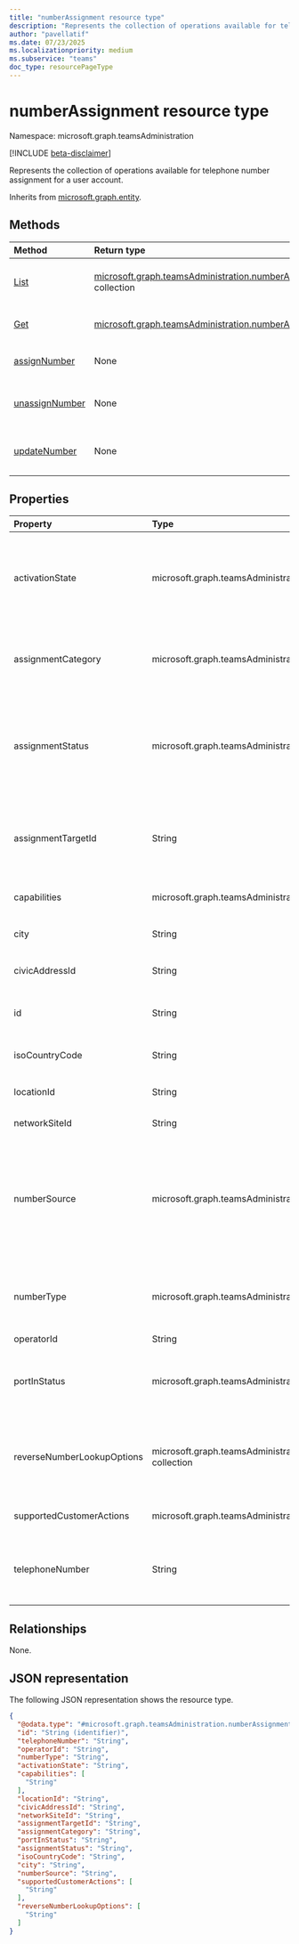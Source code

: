 ```yaml
---
title: "numberAssignment resource type"
description: "Represents the collection of operations available for telephone number assignment for a user account."
author: "pavellatif"
ms.date: 07/23/2025
ms.localizationpriority: medium
ms.subservice: "teams"
doc_type: resourcePageType
---
```


# numberAssignment resource type

Namespace: microsoft.graph.teamsAdministration

[!INCLUDE [beta-disclaimer](../../includes/beta-disclaimer.md)]

Represents the collection of operations available for telephone number assignment for a user account.

Inherits from [microsoft.graph.entity](../resources/entity.md).

## Methods

|Method|Return type|Description|
|:---|:---|:---|
|[List](../api/teamsadministration-telephonenumbermanagementroot-list-numberassignments.md)|[microsoft.graph.teamsAdministration.numberAssignment](../resources/teamsadministration-numberassignment.md) collection|Get a list of the numberAssignment objects and their properties.|
|[Get](../api/teamsadministration-numberassignment-get.md)|[microsoft.graph.teamsAdministration.numberAssignment](../resources/teamsadministration-numberassignment.md)|Get details for a list of telephone numbers.|
|[assignNumber](../api/teamsadministration-numberassignment-assignnumber.md)|None|Assign a telephone number to a user account.|
|[unassignNumber](../api/teamsadministration-numberassignment-unassignnumber.md)|None|Unassign a telephone number from a user or resource account.|
|[updateNumber](../api/teamsadministration-numberassignment-updatenumber.md)|None|Update an existing telephone number with optional details.|

## Properties

|Property|Type|Description|
|:---|:---|:---|
|activationState|microsoft.graph.teamsAdministration.activationState|The activation state of the telephone number. The possible values are: `activated`, `assignmentPending`, `assignmentFailed`, `updatePending`, `updateFailed`, `unknownFutureValue`.|
|assignmentCategory|microsoft.graph.teamsAdministration.assignmentCategory|Contains the assignment category such as Primary or Private. The possible values are: `primary`, `private`, `alternate`, `unknownFutureValue`.|
|assignmentStatus|microsoft.graph.teamsAdministration.assignmentStatus|The assignment status of the phone number. The possible values are: `unassigned`, `internalError`, `userAssigned`, `conferenceAssigned`, `voiceApplicationAssigned`, `thirdPartyAppAssigned`, `policyAssigned`, `unknownFutureValue`.|
|assignmentTargetId|String|The ID of the object the phone number is assigned to, either the ObjectId of a user or resource account, or the policy instance ID of a Teams shared calling routing policy instance.|
|capabilities|microsoft.graph.teamsAdministration.numberCapability collection|The list of capabilities assigned to the phone number.|
|city|String|The city where the phone number is located or associated with.|
|civicAddressId|String|The ID of the civic address assigned to the phone number.|
|id|String|The ID of the operation. Inherited from [microsoft.graph.entity](../resources/entity.md). Inherits from [entity](../resources/entity.md).|
|isoCountryCode|String|The ISO country code assigned to the phone number.|
|locationId|String|The ID of the location assigned to the phone number.|
|networkSiteId|String|This property is reserved for internal Microsoft use.|
|numberSource|microsoft.graph.teamsAdministration.numberSource|The source of the phone number. `online` is used for phone numbers assigned in Microsoft 365, and `onPremises` is used for phone numbers assigned in AD on-premises, which are synchronized into Microsoft 365. The possible values are: `online`, `onPremises`, `unknownFutureValue`.|
|numberType|microsoft.graph.teamsAdministration.numberType|The type of the phone number. The possible values are: `internalError`, `directRouting`, `callingPlan`, `operatorConnect`, `unknownFutureValue`.|
|operatorId|String|The ID of the operator.|
|portInStatus|microsoft.graph.teamsAdministration.portInStatus|The status of any port in order covering the phone number. The possible values are: `completed`, `firmOrderCommitmentAccepted`, `unknownFutureValue`.|
|reverseNumberLookupOptions|microsoft.graph.teamsAdministration.reverseNumberLookupOption collection|Status of Reverse Number Lookup (RNL). If set to `skipInternalVoip`, calls are routed through the external Public Switched Telephone Network (PSTN) instead of using internal VoIP resolution.|
|supportedCustomerActions|microsoft.graph.teamsAdministration.customerAction collection|Indicates what customer actions are available to modify the number.|
|telephoneNumber|String|The telephone number in the record. The recorded telephone number is always displayed with a '+' prefix, regardless of whether it was originally assigned with one.|

## Relationships

None.

## JSON representation

The following JSON representation shows the resource type.
<!-- {
  "blockType": "resource",
  "keyProperty": "id",
  "@odata.type": "microsoft.graph.teamsAdministration.numberAssignment",
  "baseType": "microsoft.graph.entity",
  "openType": false
}
-->
``` json
{
  "@odata.type": "#microsoft.graph.teamsAdministration.numberAssignment",
  "id": "String (identifier)",
  "telephoneNumber": "String",
  "operatorId": "String",
  "numberType": "String",
  "activationState": "String",
  "capabilities": [
    "String"
  ],
  "locationId": "String",
  "civicAddressId": "String",
  "networkSiteId": "String",
  "assignmentTargetId": "String",
  "assignmentCategory": "String",
  "portInStatus": "String",
  "assignmentStatus": "String",
  "isoCountryCode": "String",
  "city": "String",
  "numberSource": "String",
  "supportedCustomerActions": [
    "String"
  ],
  "reverseNumberLookupOptions": [
    "String"
  ]
}
```

